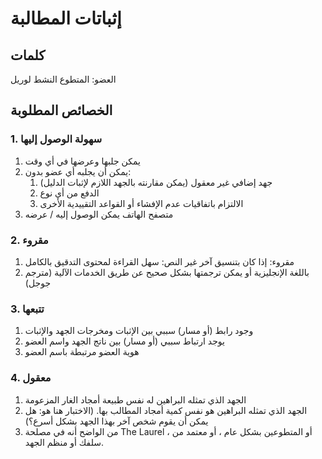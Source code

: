 # إثباتات المطالبة
## كلمات
العضو: المتطوع النشط لوريل

## الخصائص المطلوبة
### 1. سهولة الوصول إليها
1. يمكن جلبها وعرضها في أي وقت
1. يمكن أن يجلبه أي عضو بدون:
    1. جهد إضافي غير معقول (يمكن مقارنته بالجهد اللازم لإثبات الدليل)
    1. الدفع من أي نوع
    1. الالتزام باتفاقيات عدم الإفشاء أو القواعد التقييدية الأخرى
1. متصفح الهاتف يمكن الوصول إليه / عرضه
### 2. مقروء
1. مقروء: إذا كان بتنسيق آخر غير النص: سهل القراءة لمحتوى التدقيق بالكامل
1. باللغة الإنجليزية أو يمكن ترجمتها بشكل صحيح عن طريق الخدمات الآلية (مترجم جوجل)
### 3. تتبعها
1. وجود رابط (أو مسار) سببي بين الإثبات ومخرجات الجهد والإثبات
1. يوجد ارتباط سببي (أو مسار) بين ناتج الجهد واسم العضو
1. هوية العضو مرتبطة باسم العضو
### 4. معقول
1. الجهد الذي تمثله البراهين له نفس طبيعة أمجاد الغار المزعومة
1. الجهد الذي تمثله البراهين هو نفس كمية أمجاد المطالب بها. (الاختبار هنا هو: هل يمكن أن يقوم شخص آخر بهذا الجهد بشكل أسرع؟)
1. من الواضح أنه في مصلحة The Laurel ، أو المتطوعين بشكل عام ، أو معتمد من سلفك أو منظم الجهد.